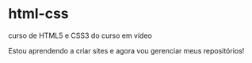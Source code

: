 # html-css
 curso de HTML5 e CSS3 do  curso em vídeo

Estou aprendendo a criar sites e agora vou gerenciar meus repositórios!